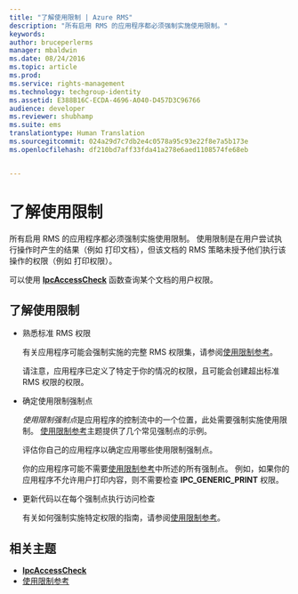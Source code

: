 ```yaml
---
title: "了解使用限制 | Azure RMS"
description: "所有启用 RMS 的应用程序都必须强制实施使用限制。"
keywords: 
author: bruceperlerms
manager: mbaldwin
ms.date: 08/24/2016
ms.topic: article
ms.prod: 
ms.service: rights-management
ms.technology: techgroup-identity
ms.assetid: E388B16C-ECDA-4696-A040-D457D3C96766
audience: developer
ms.reviewer: shubhamp
ms.suite: ems
translationtype: Human Translation
ms.sourcegitcommit: 024a29d7c7db2e4c0578a95c93e22f8e7a5b173e
ms.openlocfilehash: df210bd7aff33fda41a278e6aed1108574fe68eb


---
```


# 了解使用限制

所有启用 RMS 的应用程序都必须强制实施使用限制。 使用限制是在用户尝试执行操作时产生的结果（例如 打印文档），但该文档的 RMS 策略未授予他们执行该操作的权限（例如 打印权限）。

可以使用 [**IpcAccessCheck**](/rights-management/sdk/2.1/api/win/functions#msipc_ipcaccesscheck) 函数查询某个文档的用户权限。

## 了解使用限制

-   熟悉标准 RMS 权限

    有关应用程序可能会强制实施的完整 RMS 权限集，请参阅[使用限制参考](usage-restriction-reference.md)。

    请注意，应用程序已定义了特定于你的情况的权限，且可能会创建超出标准 RMS 权限的权限。

-   确定使用限制强制点

    *使用限制强制点*是应用程序的控制流中的一个位置，此处需要强制实施使用限制。 [使用限制参考](usage-restriction-reference.md)主题提供了几个常见强制点的示例。

    评估你自己的应用程序以确定应用哪些使用限制强制点。

    你的应用程序可能不需要[使用限制参考](usage-restriction-reference.md)中所述的所有强制点。 例如，如果你的应用程序不允许用户打印内容，则不需要检查 **IPC\_GENERIC\_PRINT** 权限。

-   更新代码以在每个强制点执行访问检查

    有关如何强制实施特定权限的指南，请参阅[使用限制参考](usage-restriction-reference.md)。

## 相关主题

* [**IpcAccessCheck**](/rights-management/sdk/2.1/api/win/functions#msipc_ipcaccesscheck)
* [使用限制参考](usage-restriction-reference.md)
 

 



<!--HONumber=Aug16_HO4-->


